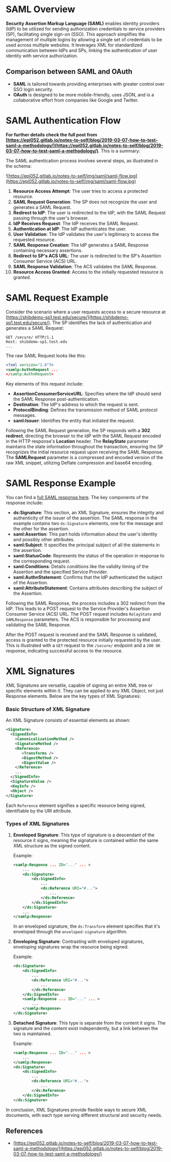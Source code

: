 






# SAML Overview

**Security Assertion Markup Language (SAML)** enables identity providers (IdP) to be utilized for sending authorization credentials to service providers (SP), facilitating single sign-on (SSO). This approach simplifies the management of multiple logins by allowing a single set of credentials to be used across multiple websites. It leverages XML for standardized communication between IdPs and SPs, linking the authentication of user identity with service authorization.

## Comparison between SAML and OAuth

- **SAML** is tailored towards providing enterprises with greater control over SSO login security.
- **OAuth** is designed to be more mobile-friendly, uses JSON, and is a collaborative effort from companies like Google and Twitter.

# SAML Authentication Flow

**For further details check the full post from [https://epi052.gitlab.io/notes-to-self/blog/2019-03-07-how-to-test-saml-a-methodology/](https://epi052.gitlab.io/notes-to-self/blog/2019-03-07-how-to-test-saml-a-methodology/)**. This is a summary:

The SAML authentication process involves several steps, as illustrated in the schema:

![https://epi052.gitlab.io/notes-to-self/img/saml/saml-flow.jpg](https://epi052.gitlab.io/notes-to-self/img/saml/saml-flow.jpg)

1. **Resource Access Attempt**: The user tries to access a protected resource.
2. **SAML Request Generation**: The SP does not recognize the user and generates a SAML Request.
3. **Redirect to IdP**: The user is redirected to the IdP, with the SAML Request passing through the user's browser.
4. **IdP Receives Request**: The IdP receives the SAML Request.
5. **Authentication at IdP**: The IdP authenticates the user.
6. **User Validation**: The IdP validates the user's legitimacy to access the requested resource.
7. **SAML Response Creation**: The IdP generates a SAML Response containing necessary assertions.
8. **Redirect to SP's ACS URL**: The user is redirected to the SP's Assertion Consumer Service (ACS) URL.
9. **SAML Response Validation**: The ACS validates the SAML Response.
10. **Resource Access Granted**: Access to the initially requested resource is granted.

# SAML Request Example

Consider the scenario where a user requests access to a secure resource at [https://shibdemo-sp1.test.edu/secure/](https://shibdemo-sp1.test.edu/secure/). The SP identifies the lack of authentication and generates a SAML Request:

```
GET /secure/ HTTP/1.1
Host: shibdemo-sp1.test.edu
...
```

The raw SAML Request looks like this:

```xml
<?xml version="1.0"?>
<samlp:AuthnRequest ...
</samlp:AuthnRequest>
```

Key elements of this request include:
- **AssertionConsumerServiceURL**: Specifies where the IdP should send the SAML Response post-authentication.
- **Destination**: The IdP's address to which the request is sent.
- **ProtocolBinding**: Defines the transmission method of SAML protocol messages.
- **saml:Issuer**: Identifies the entity that initiated the request.

Following the SAML Request generation, the SP responds with a **302 redirect**, directing the browser to the IdP with the SAML Request encoded in the HTTP response's **Location** header. The **RelayState** parameter maintains the state information throughout the transaction, ensuring the SP recognizes the initial resource request upon receiving the SAML Response. The **SAMLRequest** parameter is a compressed and encoded version of the raw XML snippet, utilizing Deflate compression and base64 encoding.


# SAML Response Example

You can find a [full SAML response here](https://epi052.gitlab.io/notes-to-self/blog/2019-03-07-how-to-test-saml-a-methodology/). The key components of the response include:

- **ds:Signature**: This section, an XML Signature, ensures the integrity and authenticity of the issuer of the assertion. The SAML response in the example contains two `ds:Signature` elements, one for the message and the other for the assertion.
- **saml:Assertion**: This part holds information about the user's identity and possibly other attributes.
- **saml:Subject**: It specifies the principal subject of all the statements in the assertion.
- **saml:StatusCode**: Represents the status of the operation in response to the corresponding request.
- **saml:Conditions**: Details conditions like the validity timing of the Assertion and the specified Service Provider.
- **saml:AuthnStatement**: Confirms that the IdP authenticated the subject of the Assertion.
- **saml:AttributeStatement**: Contains attributes describing the subject of the Assertion.

Following the SAML Response, the process includes a 302 redirect from the IdP. This leads to a POST request to the Service Provider's Assertion Consumer Service (ACS) URL. The POST request includes `RelayState` and `SAMLResponse` parameters. The ACS is responsible for processing and validating the SAML Response.

After the POST request is received and the SAML Response is validated, access is granted to the protected resource initially requested by the user. This is illustrated with a `GET` request to the `/secure/` endpoint and a `200 OK` response, indicating successful access to the resource.


# XML Signatures

XML Signatures are versatile, capable of signing an entire XML tree or specific elements within it. They can be applied to any XML Object, not just Response elements. Below are the key types of XML Signatures:

### Basic Structure of XML Signature
An XML Signature consists of essential elements as shown:

```xml
<Signature>
  <SignedInfo>
    <CanonicalizationMethod />
    <SignatureMethod />
    <Reference>
       <Transforms />
       <DigestMethod />
       <DigestValue />
    </Reference>
    ...
  </SignedInfo>
  <SignatureValue />
  <KeyInfo />
  <Object />
</Signature>
```

Each `Reference` element signifies a specific resource being signed, identifiable by the URI attribute.

### Types of XML Signatures

1. **Enveloped Signature**: This type of signature is a descendant of the resource it signs, meaning the signature is contained within the same XML structure as the signed content.

   Example:
   ```xml
   <samlp:Response ... ID="..." ... >
       ...
       <ds:Signature>
           <ds:SignedInfo>
               ...
               <ds:Reference URI="#...">
                   ...
               </ds:Reference>
           </ds:SignedInfo>
       </ds:Signature>
       ...
   </samlp:Response>
   ```

   In an enveloped signature, the `ds:Transform` element specifies that it's enveloped through the `enveloped-signature` algorithm.

2. **Enveloping Signature**: Contrasting with enveloped signatures, enveloping signatures wrap the resource being signed.

   Example:
   ```xml
   <ds:Signature>
       <ds:SignedInfo>
           ...
           <ds:Reference URI="#...">
               ...
           </ds:Reference>
       </ds:SignedInfo>
       <samlp:Response ... ID="..." ... >
           ...
       </samlp:Response>
   </ds:Signature>
   ```

3. **Detached Signature**: This type is separate from the content it signs. The signature and the content exist independently, but a link between the two is maintained.

   Example:
   ```xml
   <samlp:Response ... ID="..." ... >
       ...
   </samlp:Response>
   <ds:Signature>
       <ds:SignedInfo>
           ...
           <ds:Reference URI="#...">
               ...
           </ds:Reference>
       </ds:SignedInfo>
   </ds:Signature>
   ```

In conclusion, XML Signatures provide flexible ways to secure XML documents, with each type serving different structural and security needs.


## References
* [https://epi052.gitlab.io/notes-to-self/blog/2019-03-07-how-to-test-saml-a-methodology/](https://epi052.gitlab.io/notes-to-self/blog/2019-03-07-how-to-test-saml-a-methodology/)






